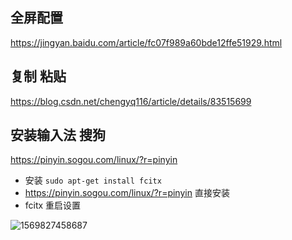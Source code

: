 

## 全屏配置

https://jingyan.baidu.com/article/fc07f989a60bde12ffe51929.html

## 复制 粘贴

<https://blog.csdn.net/chengyq116/article/details/83515699>

## 安装输入法 搜狗

<https://pinyin.sogou.com/linux/?r=pinyin>

- 安装 `sudo apt-get install fcitx`
- https://pinyin.sogou.com/linux/?r=pinyin  直接安装
- fcitx 重启设置

![1569827458687](C:\Users\Administrator\AppData\Roaming\Typora\typora-user-images\1569827458687.png)
